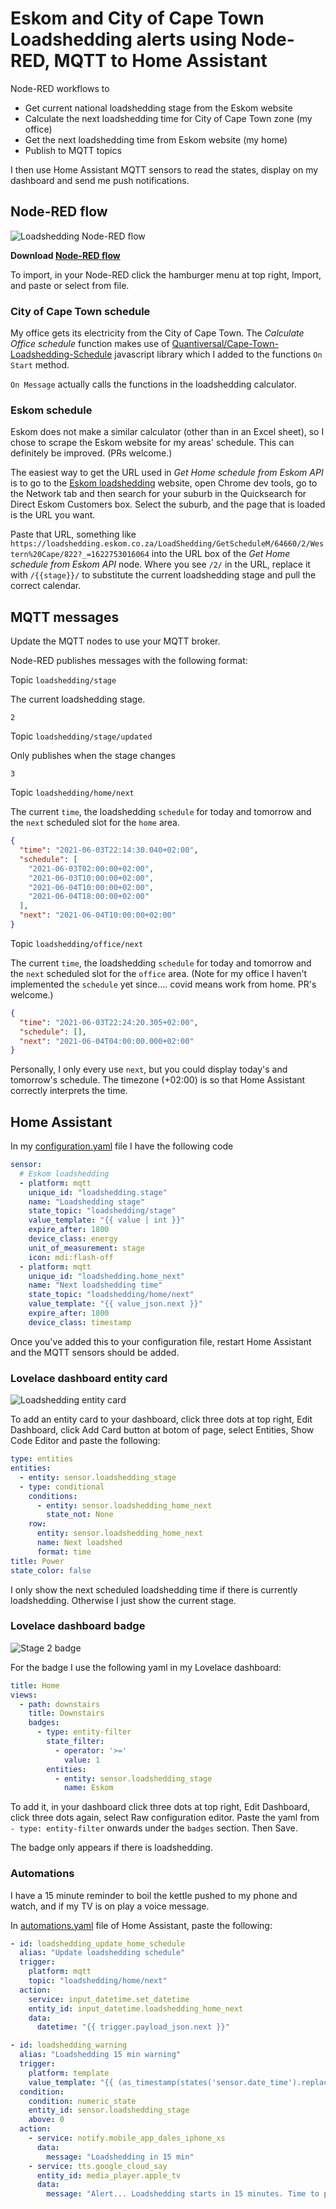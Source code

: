 # Eskom and City of Cape Town Loadshedding alerts using Node-RED, MQTT to Home Assistant

Node-RED workflows to 
- Get current national loadshedding stage from the Eskom website
- Calculate the next loadshedding time for City of Cape Town zone (my office)
- Get the next loadshedding time from Eskom website (my home)
- Publish to MQTT topics

I then use Home Assistant MQTT sensors to read the states, display on my dashboard and send me push notifications.

## Node-RED flow

![Loadshedding Node-RED flow](/images/nodered.png)

**Download [Node-RED flow](nodered.json)**

To import, in your Node-RED click the hamburger menu at top right, Import, and paste or select from file.

### City of Cape Town schedule
My office gets its electricity from the City of Cape Town. The _Calculate Office schedule_ function makes use of [Quantiversal/Cape-Town-Loadshedding-Schedule](https://github.com/Quantiversal/Cape-Town-Loadshedding-Schedule) javascript library which I added to the functions `On Start` method.

`On Message` actually calls the functions in the loadshedding calculator.

### Eskom schedule

Eskom does not make a similar calculator (other than in an Excel sheet), so I chose to scrape the Eskom website for my areas' schedule. This can definitely be improved. (PRs welcome.)

The easiest way to get the URL used in _Get Home schedule from Eskom API_ is to go to the [Eskom loadshedding](https://loadshedding.eskom.co.za/) website, open Chrome dev tools, go to the Network tab and then search for your suburb in the Quicksearch for Direct Eskom Customers box. Select the suburb, and the page that is loaded is the URL you want.

Paste that URL, something like `https://loadshedding.eskom.co.za/LoadShedding/GetScheduleM/64660/2/Western%20Cape/822?_=1622753016064` into the URL box of the _Get Home schedule from Eskom API_ node. Where you see `/2/` in the URL, replace it with `/{{stage}}/` to substitute the current loadshedding stage and pull the correct calendar.


## MQTT messages

Update the MQTT nodes to use your MQTT broker.

Node-RED publishes messages with the following format:

Topic `loadshedding/stage`

The current loadshedding stage.

```
2
```

Topic `loadshedding/stage/updated`

Only publishes when the stage changes

```
3
```

Topic `loadshedding/home/next`

The current `time`, the loadshedding `schedule` for today and tomorrow and the `next` scheduled slot for the `home` area.

```json
{
  "time": "2021-06-03T22:14:30.040+02:00",
  "schedule": [
    "2021-06-03T02:00:00+02:00",
    "2021-06-03T10:00:00+02:00",
    "2021-06-04T10:00:00+02:00",
    "2021-06-04T18:00:00+02:00"
  ],
  "next": "2021-06-04T10:00:00+02:00"
}
```

Topic `loadshedding/office/next`

The current `time`, the loadshedding `schedule` for today and tomorrow and the `next` scheduled slot for the `office` area. (Note for my office I haven't implemented the `schedule` yet since.... covid means work from home. PR's welcome.)

```json
{
  "time": "2021-06-03T22:24:20.305+02:00",
  "schedule": [],
  "next": "2021-06-04T04:00:00.000+02:00"
}
```

Personally, I only every use `next`, but you could display today's and tomorrow's schedule. The timezone (+02:00) is so that Home Assistant correctly interprets the time.


## Home Assistant

In my [configuration.yaml](https://github.com/dalehumby/homeassistant-config/blob/master/configuration.yaml#L77) file I have the following code

```yaml
sensor:
  # Eskom loadshedding
  - platform: mqtt
    unique_id: "loadshedding.stage"
    name: "Loadshedding stage"
    state_topic: "loadshedding/stage"
    value_template: "{{ value | int }}"
    expire_after: 1800
    device_class: energy
    unit_of_measurement: stage
    icon: mdi:flash-off
  - platform: mqtt
    unique_id: "loadshedding.home_next"
    name: "Next loadshedding time"
    state_topic: "loadshedding/home/next"
    value_template: "{{ value_json.next }}"
    expire_after: 1800
    device_class: timestamp
```

Once you've added this to your configuration file, restart Home Assistant and the MQTT sensors should be added.


### Lovelace dashboard entity card
![Loadshedding entity card](/images/entity-card.png)

To add an entity card to your dashboard, click three dots at top right, Edit Dashboard, click Add Card button at botom of page, select Entities, Show Code Editor and paste the following:

```yaml
type: entities
entities:
  - entity: sensor.loadshedding_stage
  - type: conditional
    conditions:
      - entity: sensor.loadshedding_home_next
        state_not: None
    row:
      entity: sensor.loadshedding_home_next
      name: Next loadshed
      format: time
title: Power
state_color: false
```

I only show the next scheduled loadshedding time if there is currently loadshedding. Otherwise I just show the current stage.

### Lovelace dashboard badge
![Stage 2 badge](/images/badge.png)

For the badge I use the following yaml in my Lovelace dashboard:

```yaml
title: Home
views:
  - path: downstairs
    title: Downstairs
    badges:
      - type: entity-filter
        state_filter:
          - operator: '>='
            value: 1
        entities:
          - entity: sensor.loadshedding_stage
            name: Eskom
```

To add it, in your dashboard click three dots at top right, Edit Dashboard, click three dots again, select Raw configuration editor. Paste the yaml from `- type: entity-filter` onwards under the `badges` section. Then Save.

The badge only appears if there is loadshedding.


### Automations
I have a 15 minute reminder to boil the kettle pushed to my phone and watch, and if my TV is on play a voice message.

In [automations.yaml](https://github.com/dalehumby/homeassistant-config/blob/master/automations.yaml#L51) file of Home Assistant, paste the following:

```yaml
- id: loadshedding_update_home_schedule
  alias: "Update loadshedding schedule"
  trigger:
    platform: mqtt
    topic: "loadshedding/home/next"
  action:
    service: input_datetime.set_datetime
    entity_id: input_datetime.loadshedding_home_next
    data:
      datetime: "{{ trigger.payload_json.next }}"

- id: loadshedding_warning
  alias: "Loadshedding 15 min warning"
  trigger:
    platform: template
    value_template: "{{ (as_timestamp(states('sensor.date_time').replace(',', '')) - 2*60*60 + 15*60) == (state_attr('input_datetime.loadshedding_home_next', 'timestamp') | int)  }}"
  condition:
    condition: numeric_state
    entity_id: sensor.loadshedding_stage
    above: 0
  action:
    - service: notify.mobile_app_dales_iphone_xs
      data:
        message: "Loadshedding in 15 min"
    - service: tts.google_cloud_say
      entity_id: media_player.apple_tv
      data:
        message: "Alert... Loadshedding starts in 15 minutes. Time to put on the kettle."
```
